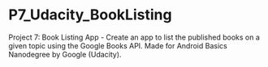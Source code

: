 # P7_Udacity_BookListing
Project 7: Book Listing App - Create an app to list the published books on a given topic using the Google Books API. Made for Android Basics Nanodegree by Google (Udacity).
